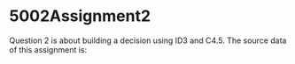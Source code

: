# 5002Assignment2
Question 2 is about building a decision using ID3 and C4.5.
The source data of this assignment is:
